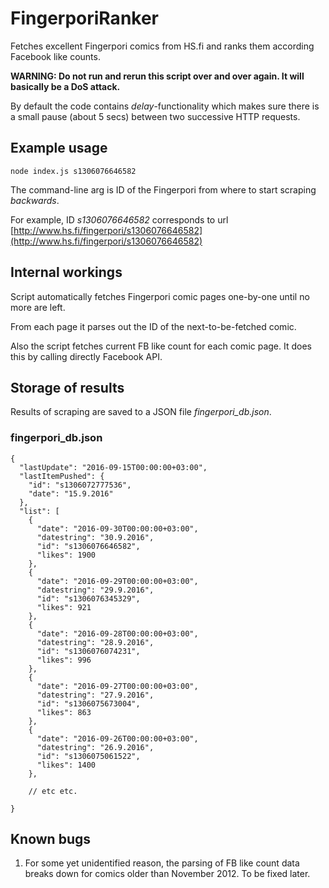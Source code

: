 # FingerporiRanker

Fetches excellent Fingerpori comics from HS.fi and ranks them according Facebook like counts.

**WARNING: Do not run and rerun this script over and over again. It will basically be a DoS attack.** 

By default the code contains *delay*-functionality which makes sure there is a small pause (about 5 secs) between two successive HTTP requests.

## Example usage

```
node index.js s1306076646582
```

The command-line arg is ID of the Fingerpori from where to start scraping *backwards*. 

For example, ID *s1306076646582* corresponds to url [http://www.hs.fi/fingerpori/s1306076646582](http://www.hs.fi/fingerpori/s1306076646582)

## Internal workings

Script automatically fetches Fingerpori comic pages one-by-one until no more are left. 

From each page it parses out the ID of the next-to-be-fetched comic. 

Also the script fetches current FB like count for each comic page. It does this by calling directly Facebook API.

## Storage of results

Results of scraping are saved to a JSON file *fingerpori_db.json*.

### fingerpori_db.json

```
{
  "lastUpdate": "2016-09-15T00:00:00+03:00",
  "lastItemPushed": {
    "id": "s1306072777536",
    "date": "15.9.2016"
  },
  "list": [
    {
      "date": "2016-09-30T00:00:00+03:00",
      "datestring": "30.9.2016",
      "id": "s1306076646582",
      "likes": 1900
    },
    {
      "date": "2016-09-29T00:00:00+03:00",
      "datestring": "29.9.2016",
      "id": "s1306076345329",
      "likes": 921
    },
    {
      "date": "2016-09-28T00:00:00+03:00",
      "datestring": "28.9.2016",
      "id": "s1306076074231",
      "likes": 996
    },
    {
      "date": "2016-09-27T00:00:00+03:00",
      "datestring": "27.9.2016",
      "id": "s1306075673004",
      "likes": 863
    },
    {
      "date": "2016-09-26T00:00:00+03:00",
      "datestring": "26.9.2016",
      "id": "s1306075061522",
      "likes": 1400
    },
    
    // etc etc.
    
}

```

## Known bugs

1. For some yet unidentified reason, the parsing of FB like count data breaks down for comics older than November 2012. To be fixed later.


